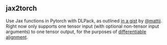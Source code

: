 ## jax2torch

Use Jax functions in Pytorch with DLPack, as outlined <a href="https://gist.github.com/mattjj/e8b51074fed081d765d2f3ff90edf0e9">in a gist</a> by <a href="https://github.com/mattjj">@mattjj</a>. Right now only supports one tensor input (with optional non-tensor input arguments) to one tensor output, for the purposes of <a href="https://github.com/spetti/SMURF">differentiable alignment</a>.
